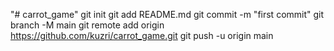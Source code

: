 "# carrot_game"  git init git add README.md git commit -m "first commit" git branch -M main git remote add origin https://github.com/kuzri/carrot_game.git git push -u origin main
